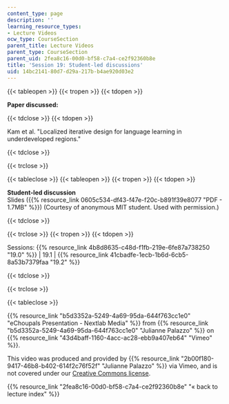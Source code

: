 ```yaml
---
content_type: page
description: ''
learning_resource_types:
- Lecture Videos
ocw_type: CourseSection
parent_title: Lecture Videos
parent_type: CourseSection
parent_uid: 2fea8c16-00d0-bf58-c7a4-ce2f92360b8e
title: 'Session 19: Student-led discussions'
uid: 14bc2141-80d7-d29a-217b-b4ae920d03e2
---
```


{{< tableopen >}}
{{< tropen >}}
{{< tdopen >}}


**Paper discussed:**


{{< tdclose >}}
{{< tdopen >}}


Kam et al. "Localized iterative design for language learning in underdeveloped regions."


{{< tdclose >}}

{{< trclose >}}

{{< tableclose >}}
{{< tableopen >}}
{{< tropen >}}
{{< tdopen >}}


**Student-led discussion**  
Slides ({{% resource_link 0605c534-df43-f47e-f20c-b891f39e8077 "PDF - 1.7MB" %}}) (Courtesy of anonymous MIT student. Used with permission.)


{{< tdclose >}}

{{< trclose >}}
{{< tropen >}}
{{< tdopen >}}


Sessions: {{% resource_link 4b8d8635-c48d-f1fb-219e-6fe87a738250 "19.0" %}} | 19.1 | {{% resource_link 41cbadfe-1ecb-1b6d-6cb5-8a53b7379faa "19.2" %}}


{{< tdclose >}}

{{< trclose >}}

{{< tableclose >}}

{{% resource_link "b5d3352a-5249-4a69-95da-644f763cc1e0" "eChoupals Presentation - Nextlab Media" %}} from {{% resource_link "b5d3352a-5249-4a69-95da-644f763cc1e0" "Julianne Palazzo" %}} on {{% resource_link "43d4baff-1160-4acc-ac28-ebb9a407eb64" "Vimeo" %}}.

This video was produced and provided by {{% resource_link "2b00f180-9417-46b8-b402-614f2c76f52f" "Julianne Palazzo" %}} via Vimeo, and is not covered under our [Creative Commons license](/terms/#cc).

{{% resource_link "2fea8c16-00d0-bf58-c7a4-ce2f92360b8e" "« back to lecture index" %}}